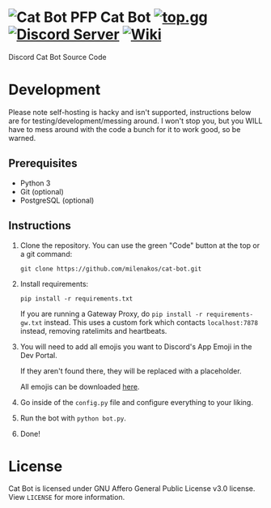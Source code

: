 # ![Cat Bot PFP](https://wsrv.nl/?url=raw.githubusercontent.com/milenakos/cat-bot/main/images/cat.png&h=25) Cat Bot [![top.gg](https://top.gg/api/widget/servers/966695034340663367.svg?noavatar=true)](https://top.gg/bot/966695034340663367) [![Discord Server](https://img.shields.io/discord/966586000417619998?label=discord&logo=discord)](https://discord.gg/cat-stand-966586000417619998) [![Wiki](https://img.shields.io/badge/Wiki-blue?label=Cat%20Bot&logo=wiki.js)](https://wiki.minkos.lol)

Discord Cat Bot Source Code

# Development

Please note self-hosting is hacky and isn't supported, instructions below are for testing/development/messing around. I won't stop you, but you WILL have to mess around with the code a bunch for it to work good, so be warned.

## Prerequisites

- Python 3
- Git (optional)
- PostgreSQL (optional)

## Instructions

1. Clone the repository. You can use the green "Code" button at the top or a git command:

   ```shell
   git clone https://github.com/milenakos/cat-bot.git
   ```

3. Install requirements:

   ```shell
   pip install -r requirements.txt
   ```

   If you are running a Gateway Proxy, do ```pip install -r requirements-gw.txt``` instead. This uses a custom fork which contacts `localhost:7878` instead, removing ratelimits and heartbeats.

4. You will need to add all emojis you want to Discord's App Emoji in the Dev Portal.

   If they aren't found there, they will be replaced with a placeholder.

   All emojis can be downloaded [here](https://github.com/staring-cat/emojis/releases/latest/download/emojis.zip).

5. Go inside of the `config.py` file and configure everything to your liking.

6. Run the bot with ```python bot.py```.

7. Done!

# License

Cat Bot is licensed under GNU Affero General Public License v3.0 license. View `LICENSE` for more information.
